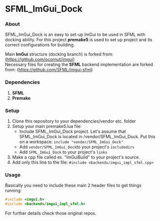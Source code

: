 SFML_ImGui_Dock
=====
### About
SFML_ImGui_Dock is an easy to set-up ImGui to be used in SFML with docking ability. For this project **premake5** is used to set up project and its correct configurations for building.

Main **ImGui** structure (docking branch) is forked from: (https://github.com/ocornut/imgui)<br>
Necessary files for creating the **SFML** backend implementation are forked from: (https://github.com/SFML/imgui-sfml)<br>

### Dependencies
1. **SFML**
2. **Premake**

### Setup
1. Clone this repository to your dependencies/vendor etc. folder
2. Setup your main premake5.lua file:
    - Include SFML_ImGui_Dock project. Let's assume that SFML_ImGui_Dock is located in /vendor/SFML_ImGui_Dock. Put this on a workspace: `include "vendor/SFML_ImGui_Dock"`
    - Add `vendor/SFML_ImGui_Dock`to your project's `includedirs`
    - Add `SFML_ImGui_Dock` to your project's `links`
3. Make a cpp file called ex. "ImGuiBuild" to your project's source.
4. Add only this line to the file: `#include <backends/imgui_impl_sfml.cpp>`

### Usage
Basically you need to include these main 2 header files to get things running:
``` cpp
#include <imgui.h>
#include <backends/imgui_impl_sfml.h>
```

For further details check those original repos.
